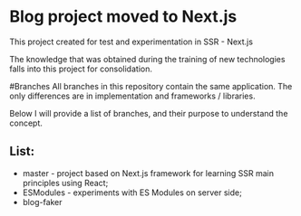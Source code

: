 Blog project moved to Next.js
===========

This project created for test and experimentation in SSR - Next.js

The knowledge that was obtained during the training of new technologies falls into this project for consolidation.

#Branches
All branches in this repository contain the same application. The only differences are in implementation and frameworks / libraries. 

Below I will provide a list of branches, and their purpose to understand the concept.

## List:
* master - project based on Next.js framework for learning SSR main principles using React;
* ESModules - experiments with ES Modules on server side;
* blog-faker

